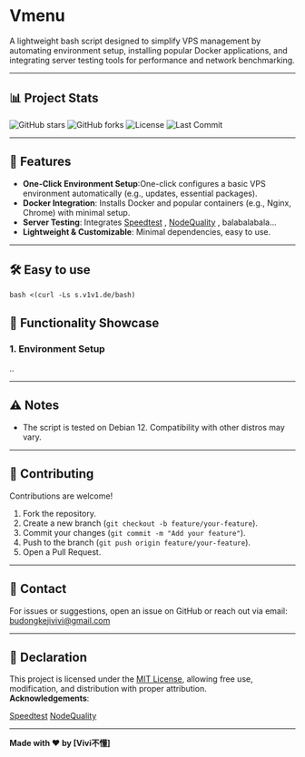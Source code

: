 # Vmenu
A lightweight bash script designed to simplify VPS management by automating environment setup, installing popular Docker applications, and integrating server testing tools for performance and network benchmarking.

---

## 📊 Project Stats
 ![GitHub stars](https://img.shields.io/github/stars/vivibudong/Vmenu?style=social)     ![GitHub forks](https://img.shields.io/github/forks/vivibudong/Vmenu?style=social)     ![License](https://img.shields.io/github/license/vivibudong/Vmenu)    ![Last Commit](https://img.shields.io/github/last-commit/vivibudong/Vmenu) 

---

## 🚀 Features
- **One-Click Environment Setup**:One-click configures a basic VPS environment automatically (e.g., updates, essential packages).  
- **Docker Integration**: Installs Docker and popular containers (e.g., Nginx, Chrome) with minimal setup.  
- **Server Testing**: Integrates [Speedtest](https://github.com/sivel/speedtest-cli) , [NodeQuality](https://github.com/LloydAsp/NodeQuality) , balabalabala...
- **Lightweight & Customizable**: Minimal dependencies, easy to use.

---

##  🛠️ Easy to use


```
bash <(curl -Ls s.v1v1.de/bash)
```


## 📸 Functionality Showcase

### 1. Environment Setup
..

---

## ⚠️ Notes
- The script is tested on Debian 12. Compatibility with other distros may vary.  

---

## 🤝 Contributing
Contributions are welcome!  
1. Fork the repository.  
2. Create a new branch (`git checkout -b feature/your-feature`).  
3. Commit your changes (`git commit -m "Add your feature"`).  
4. Push to the branch (`git push origin feature/your-feature`).  
5. Open a Pull Request.

---

## 📧 Contact
For issues or suggestions, open an issue on GitHub or reach out via email: budongkejivivi@gmail.com

---


## 📜 Declaration
This project is licensed under the [MIT License](LICENSE), allowing free use, modification, and distribution with proper attribution.  
**Acknowledgements**:  

 [Speedtest](https://github.com/sivel/speedtest-cli) 
 [NodeQuality](https://github.com/LloydAsp/NodeQuality) 

---

**Made with ❤️ by [Vivi不懂]**

